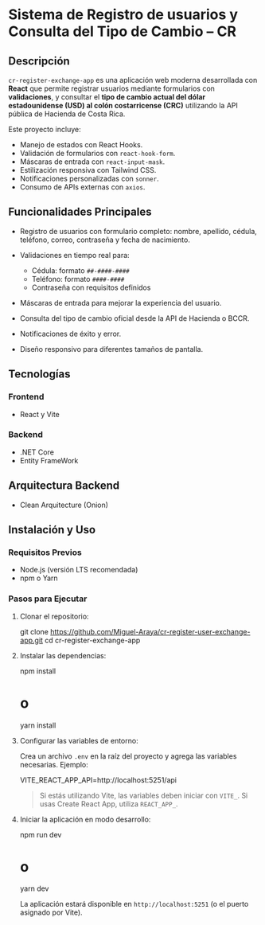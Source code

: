 # Sistema de Registro de usuarios y Consulta del Tipo de Cambio – CR

## Descripción

`cr-register-exchange-app` es una aplicación web moderna desarrollada con **React** que permite registrar usuarios mediante formularios con **validaciones**, y consultar el **tipo de cambio actual del dólar estadounidense (USD) al colón costarricense (CRC)** utilizando la API pública de Hacienda de Costa Rica.

Este proyecto incluye:

* Manejo de estados con React Hooks.
* Validación de formularios con `react-hook-form`.
* Máscaras de entrada con `react-input-mask`.
* Estilización responsiva con Tailwind CSS.
* Notificaciones personalizadas con `sonner`.
* Consumo de APIs externas con `axios`.

## Funcionalidades Principales

* Registro de usuarios con formulario completo: nombre, apellido, cédula, teléfono, correo, contraseña y fecha de nacimiento.
* Validaciones en tiempo real para:

  * Cédula: formato `##-####-####`
  * Teléfono: formato `####-####`
  * Contraseña con requisitos definidos
* Máscaras de entrada para mejorar la experiencia del usuario.
* Consulta del tipo de cambio oficial desde la API de Hacienda o BCCR.
* Notificaciones de éxito y error.
* Diseño responsivo para diferentes tamaños de pantalla.

## Tecnologías

### Frontend

* React y Vite

### Backend
* .NET Core
* Entity FrameWork

## Arquitectura Backend

* Clean Arquitecture (Onion)

## Instalación y Uso

### Requisitos Previos

* Node.js (versión LTS recomendada)
* npm o Yarn

### Pasos para Ejecutar

1. Clonar el repositorio:

   git clone https://github.com/Miguel-Araya/cr-register-user-exchange-app.git
   cd cr-register-exchange-app

2. Instalar las dependencias:

   npm install
   # o
   yarn install


3. Configurar las variables de entorno:

   Crea un archivo `.env` en la raíz del proyecto y agrega las variables necesarias. Ejemplo:

   VITE_REACT_APP_API=http://localhost:5251/api
   
   > Si estás utilizando Vite, las variables deben iniciar con `VITE_`. Si usas Create React App, utiliza `REACT_APP_`.

5. Iniciar la aplicación en modo desarrollo:

   npm run dev
   # o
   yarn dev

   La aplicación estará disponible en `http://localhost:5251` (o el puerto asignado por Vite).
   
